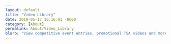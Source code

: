 ```yaml
---
layout: default
title: "Video Library"
date: 2018-05-17 16:16:01 -0600
category: [About]
permalink: About/Video_Library
blurb: "View competitive event entries, promotional TSA videos and more."
---
```

